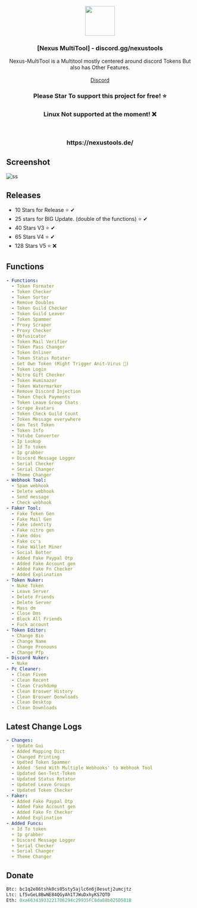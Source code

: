 <p align="center">
  <a href="https://github.com/VatosV2/Nexus-MultiTool">
    <img src="https://cdn.discordapp.com/attachments/1209895707675205653/1209919950689411092/RmDJt7xVhNFTA6yvy3EWfsTbki45EeI67K93h75F_1.png?ex=666f25c3&is=666dd443&hm=fca15b14146a867466351ddb912152902d522fbdd26539f6afb0e93e07cd411b& alt="Logo" width="80" height="80">
  </a>

  <h3 align="center">[Nexus MultiTool] - discord.gg/nexustools</h3>

  <p align="center">
    Nexus-MultiTool is a Multitool mostly centered around discord Tokens But also has Other Features.
    <br/>
    <br/>
    <a href="https://discord.gg/nexustools">Discord</a>
  </p>
</p>
<h3 align="center";">Please Star To support this project for free! ⭐</h3>
<h3 align="center";">Linux Not supported at the moment! ❌</h3>
<br/>
<h3 align="center";>  https://nexustools.de/ </h3>

## Screenshot
![ss](https://repository-images.githubusercontent.com/765915896/684b1822-40f8-4dc3-972c-f706e56e9243)


## Releases
- 10 Stars for Release ⭐ ✔
- 25 stars for BIG Update. (double of the functions) ⭐ ✔
- 40 Stars V3 ⭐️ ✔
- 65 Stars V4 ⭐️ ✔
- 128 Stars V5 ⭐️ ❌
## Functions
```yaml
- Functions:
  - Token Formater
  - Token Checker
  - Token Sorter
  - Remove Doubles
  - Token Guild Checker
  - Token Guild Leaver
  - Token Spammer
  - Proxy Scraper
  - Proxy Checker
  - Obfusicator 
  - Token Mail Verifier
  - Token Pass Changer
  - Token Onliner
  - Token Status Rotater
  - Get Own Token (Might Trigger Anit-Virus 🔴)
  - Token Login
  - Nitro Gift Checker
  - Token Huminazor
  - Token Watermarker
  - Remove Discord Injection
  - Token Check Payments
  - Token Leave Group Chats
  - Scrape Avatars
  - Token Check Guild Count
  - Token Message everywhere
  - Gen Test Token
  - Token Info
  - Yotube Converter
  - Ip Lookup
  + Id To token
  + Ip grabber
  + Discord Message Logger
  + Serial Checker
  + Serial Changer
  + Theme Changer
- Webhook Tool:
  - Spam webhook
  - Delete webhook
  - Send message
  - Check webhook
- Faker Tool:
  - Fake Token Gen
  - Fake Mail Gen
  - Fake identity 
  - Fake nitro gen
  - Fake ddos
  - Fake cc's
  - Fake Wallet Miner
  - Social Botter
  + Added Fake Paypal Otp
  + Added Fake Account gen
  + Added Fake Fn Checker
  + Added Explination
- Token Nuker:
  - Nuke Token
  - Leave Server
  - Delete Friends
  - Delete Server
  - Mass dm
  - Close Dms
  - Block All Friends
  - Fuck account
- Token Editor:
  - Change Bio
  - Change Name
  - Change Pronouns
  - Change Pfp
- Discord Nuker:
  - Nuke
- Pc Cleaner:
  - Clean Fivem
  - Clean Recent
  - Clean Crashdump
  - Clean Broswer History
  - Clean Broswer Donwloads
  - Clean Desktop
  - Clean Downloads
```
## Latest Change Logs
```yaml
- Changes:
  - Update Gui
  - Added Mapping Dict
  - Changed Printing
  - Updted Token Spammer
  - Added 'Send With Multiple Webhooks' to Webhook Tool
  - Updated Gen-Test-Token
  - Updated Status Rotator
  - Updated Leave Groups
  - Updated Token Checker
- Faker:
  - Added Fake Paypal Otp
  - Added Fake Account gen
  - Added Fake Fn Checker
  - Added Explination
- Added Funcs:
  + Id To token
  + Ip grabber
  + Discord Message Logger
  + Serial Checker
  + Serial Changer
  + Theme Changer
```
## Donate
```py
Btc: bc1q2e86tshk0cs05sty5ajlc6n6j8esutj2umcjtz
Ltc: Lf5vGeL8BwNE84QGyAh1TJWuDxhyKS7QTD
Eth: 0xa66343933221706294c29935FC8da88b025D501B
```
